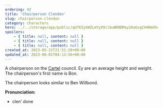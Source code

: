 ```yaml
---
ordering: 42
title: 'Chairperson Clendon'
slug: chairperson-clendon
category: characters
hero: ../../storage/app/public/qUfKZykWZLmYyX9il6uWKNDMay10aGvgCH4NmXhu.jpg
spoilers:
    - { title: null, content: null }
    - { title: null, content: null }
    - { title: null, content: null }
created_at: 2023-05-21T21:51:20+00:00
updated_at: 2023-06-01T04:13:56+00:00
---
```

A chairperson on the [Cartel](/category/organizations/cartel) council. Ey are an average height and weight. The chairperson's first name is Bon.

The chairperson looks similar to Ben Willbond.

**Pronunciation:**
- clen’ done